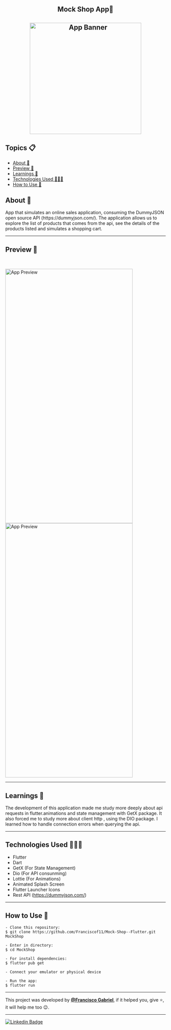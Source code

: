 <h2 align="center">Mock Shop App🛒<h2>
<p align="center">
    <img src="https://i.imgur.com/L5SBndT.png" width="350" height="350" alt="App Banner" />
</p>

   <h2>Topics 📋</h2>

  <p>
   
   - [About 📖](#about-)
   - [Preview 📱](#preview-)
   - [Learnings 🤯](#---learnings----)
   - [Technologies Used 👨🏽‍💻](#---technologies-used----)
   - [How to Use 🤔](#how-to-use-)
   </p>

   <h2>About 📖</h2>
   
   <p>
    App that simulates an online sales application, consuming the DummyJSON open source API (https://dummyjson.com/). The application allows us to explore the list of products that comes from the api, see the details of the products listed and simulates a shopping cart.
   </p>

---

   <h2>Preview 📱</h2><br>

   <p a>
   <img src="demos/Demo_Gif_1.gif" width="400" height="800" alt="App Preview"> 
   <img src="demos/Demo_Gif_2.gif" width="400" height="800" alt="App Preview">
   </p>

---

 <h2>
   Learnings 🤯
   </h2>
The development of this application made me study more deeply about api requests in flutter.animations and state management with GetX package.
It also forced me to study more about client http , using the DIO package. I learned how to handle connection errors when querying the api.
 
---

 <h2>
   Technologies Used 👨🏽‍💻
   </h2>
   
  * Flutter
  * Dart
  * GetX (For State Management) 
  * Dio (For API consunming) 
  * Lottie (For Animations)
  * Animated Splash Screen
  * Flutter Launcher Icons
  * Rest API (https://dummyjson.com/)
  
---

   <h2>How to Use 🤔</h2>

```
- Clone this repository:
$ git clone https://github.com/Franciscof11/Mock-Shop--Flutter.git MockShop

- Enter in directory:
$ cd MockShop

- For install dependencies:
$ flutter pub get

- Connect your emulator or physical device

- Run the app:
$ flutter run
```

---

This project was developed by **[@Francisco Gabriel](https://www.linkedin.com/in/franciscossg/)**,
if it helped you, give ⭐, it will help me too 😉.

---

   <div>

[![Linkedin Badge](https://img.shields.io/badge/-Francisco%20Gabriel-292929?style=flat-square&logo=Linkedin&logoColor=blue&link=https://www.linkedin.com/in/franciscossg/)](https://www.linkedin.com/in/franciscossg/)

   </div>

